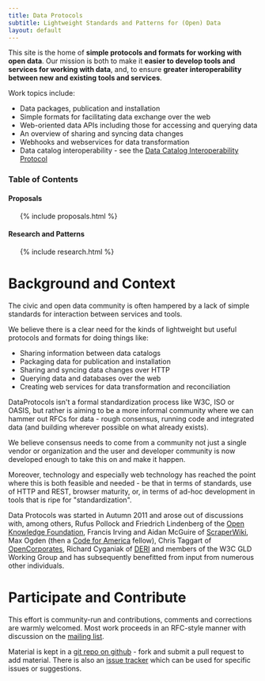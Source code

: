 ```yaml
---
title: Data Protocols
subtitle: Lightweight Standards and Patterns for (Open) Data
layout: default
---
```


This site is the home of **simple protocols and formats for working
with open data**. Our mission is both to make it **easier to develop
tools and services for working with data**, and, to ensure **greater
interoperability between new and existing tools and services**.

Work topics include:

- Data packages, publication and installation
- Simple formats for facilitating data exchange over the web
- Web-oriented data APIs including those for accessing and querying data
- An overview of sharing and syncing data changes
- Webhooks and webservices for data transformation
- Data catalog interoperability - see the [Data Catalog Interoperability
  Protocol](http://spec.datacatalogs.org/)

<div class="toc">
  <h3>Table of Contents</h3>

  <h4>Proposals</h4>
  <ul>
    {% include proposals.html %}
  </ul>

  <h4>Research and Patterns</h4>
  <ul>
    {% include research.html %}
  </ul>
</div>

Background and Context
======================

The civic and open data community is often hampered by a lack of simple
standards for interaction between services and tools.

We believe there is a clear need for the kinds of lightweight but useful
protocols and formats for doing things like:

-   Sharing information between data catalogs
-   Packaging data for publication and installation
-   Sharing and syncing data changes over HTTP
-   Querying data and databases over the web
-   Creating web services for data transformation and reconciliation

DataProtocols isn't a formal standardization process like W3C, ISO or
OASIS, but rather is aiming to be a more informal community where we can
hammer out RFCs for data - rough consensus, running code and integrated
data (and building wherever possible on what already exists).

We believe consensus needs to come from a community not just a single
vendor or organization and the user and developer community is now
developed enough to take this on and make it happen.

Moreover, technology and especially web technology has reached the point
where this is both feasible and needed - be that in terms of standards,
use of HTTP and REST, browser maturity, or, in terms of ad-hoc
development in tools that is ripe for "standardization".

Data Protocols was started in Autumn 2011 and arose out of discussions
with, among others, Rufus Pollock and Friedrich Lindenberg of the [Open
Knowledge Foundation](http://okfn.org/), Francis Irving and Aidan
McGuire of [ScraperWiki](http://scraperwiki.com/), Max Ogden (then a
[Code for America](http://codeforamerica.com/) fellow), Chris Taggart of
[OpenCorporates](http://opencorporates.com/), Richard Cyganiak of
[DERI](http://www.deri.ie/) and members of the W3C GLD Working Group and
has subsequently benefitted from input from numerous other individuals.

Participate and Contribute
==========================

This effort is community-run and contributions, comments and corrections are
warmly welcomed. Most work proceeds in an RFC-style manner with discussion on
the [mailing list][list].

Material is kept in a [git repo on github][repo] - fork and submit a pull
request to add material. There is also an [issue tracker][issues] which can be
used for specific issues or suggestions.

[list]: http://lists.okfn.org/mailman/listinfo/data-protocols
[repo]: https://github.com/dataprotocols/dataprotocols
[issues]: https://github.com/dataprotocols/dataprotocols/issues

